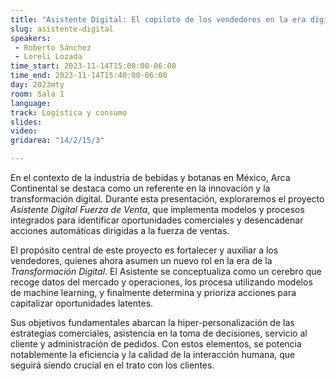 ```yaml
---
title: "Asistente Digital: El copiloto de los vendedores en la era digital"
slug: asistente-digital
speakers:
 - Roberto Sánchez
 - Loreli Lozada
time_start: 2023-11-14T15:00:00-06:00
time_end: 2023-11-14T15:40:00-06:00
day: 2023mty
room: Sala 1 
language: 
track: Logística y consumo
slides: 
video: 
gridarea: "14/2/15/3"

---
```


En el contexto de la industria de bebidas y botanas en México, Arca Continental se destaca como un referente en la innovación y la transformación digital. Durante esta presentación, exploraremos el proyecto *Asistente Digital Fuerza de Venta*, que implementa modelos y procesos integrados para identificar oportunidades comerciales y desencadenar acciones automáticas dirigidas a la fuerza de ventas.

El propósito central de este proyecto es fortalecer y auxiliar a los vendedores, quienes ahora asumen un nuevo rol en la era de la *Transformación Digital*. El Asistente se conceptualiza como un cerebro que recoge datos del mercado y operaciones, los procesa utilizando modelos de machine learning, y finalmente determina y prioriza acciones para capitalizar oportunidades latentes.

Sus objetivos fundamentales abarcan la hiper-personalización de las estrategias comerciales, asistencia en la toma de decisiones, servicio al cliente y administración de pedidos. Con estos elementos, se potencia notablemente la eficiencia y la calidad de la interacción humana, que seguirá siendo crucial en el trato con los clientes.


